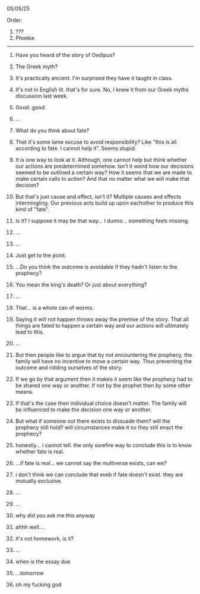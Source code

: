 
05/05/25
  
Order:
1. ???
2. Phoebe

---

1. Have you heard of the story of Oedipus?

2. The Greek myth?

3. It's practically ancient. I'm surprised they have it taught in class.

4. It's not in English lit. that's for sure. No, I knew it from our Greek myths discussion last week.

5. Good. good.

6. ...

7. What do you think about fate?

8. That it's some lame excuse to avoid responsibility? Like "this is all according to fate. I cannot help it". Seems stupid.

9. It is one way to look at it. Although, one cannot help but think whether our actions are predetermined somehow. Isn't it weird how our decisions seemed to be outlined a certain way? How it seems that we are made to make certain calls to action? And that no matter what we will make that decision?

10. But that's just cause and effect, isn't it? Multiple causes and effects intermingling. Our previous acts build up upon eachother to produce this kind of "fate".

11. Is it? I suppose it may be that way... I dunno... something feels missing.

12. ...

13. ...

14. Just get to the point.

15. ...Do you think the outcome is avoidable if they hadn't listen to the prophecy?

16. You mean the king's death? Or just about everything?

17. ...

18. That... is a whole can of worms.

19. Saying it will not happen throws away the premise of the story. That all things are fated to happen a certain way and our actions will ultimately lead to this.

20. ...

21. But then people like to argue that by not encountering the prophecy, the family will have no incentive to move a certain way. Thus preventing the outcome and ridding ourselves of the story.

22. If we go by that argument then it makes it seem like the prophecy had to be shared one way or another. If not by the prophet then by some other means.

23. If that's the case then individual choice doesn't matter. The family will be influenced to make the decision one way or another.

24. But what if someone out there exists to dissuade them? will the prophecy still hold? will circumstances make it so they still enact the prophecy?

25. honestly... i cannot tell. the only surefire way to conclude this is to know whether fate is real.

26. ...if fate is real... we cannot say the multiverse exists, can we?

27. i don't think we can conclude that eveb if fate doesn't exist. they are mutually exclusive.

28. ...

29. ...

30. why did you ask me this anyway

31. ahhh well....

32. it's not homework, is it?

33. ...

34. when is the essay due

35. ...tomorrow

36. oh my fucking god



